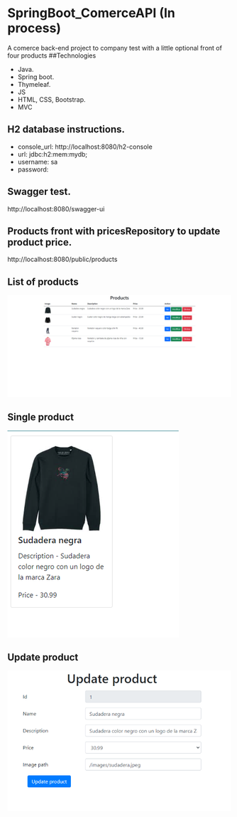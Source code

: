 # SpringBoot_ComerceAPI (In process)
A comerce back-end project to company test with a little optional front of four products
##Technologies
- Java.
- Spring boot.
- Thymeleaf.
- JS
- HTML, CSS, Bootstrap.
- MVC

## H2 database instructions.
- console_url: http://localhost:8080/h2-console
- url: jdbc:h2:mem:mydb;
- username: sa
- password:

## Swagger test.
http://localhost:8080/swagger-ui

## Products front with pricesRepository to update product price.
http://localhost:8080/public/products

## List of products
![ScreenShot](https://raw.githubusercontent.com/fran199017/SpringBoot_comerce/master/assets/img.png)
## Single product
![ScreenShot](https://raw.githubusercontent.com/fran199017/SpringBoot_comerce/master/assets/img_1.png)
## Update product
![ScreenShot](https://raw.githubusercontent.com/fran199017/SpringBoot_comerce/master/assets/img_2.png)

